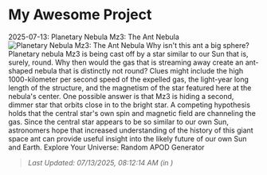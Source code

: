 # My Awesome Project

<!-- APOD Start -->
2025-07-13: Planetary Nebula Mz3: The Ant Nebula
![Planetary Nebula Mz3: The Ant Nebula](https://apod.nasa.gov/apod/image/2507/ant_hubble_1072.jpg)
Why isn't this ant a big sphere?  Planetary nebula Mz3 is being cast off by a star similar to our Sun that is, surely, round.  Why then would the gas that is streaming away create an ant-shaped nebula that is distinctly not round?  Clues might include the high 1000-kilometer per second speed of the expelled gas, the light-year long length of the structure, and the magnetism of the star featured here at the nebula's center.  One possible answer is that Mz3 is hiding a second, dimmer star that orbits close in to the bright star.  A competing hypothesis holds that the central star's own spin and magnetic field are channeling the gas.  Since the central star appears to be so similar to our own Sun, astronomers hope that increased understanding of the history of this giant space ant can provide useful insight into the likely future of our own Sun and Earth.   Explore Your Universe: Random APOD Generator
> _Last Updated: 07/13/2025, 08:12:14 AM (in )_
<!-- APOD End -->
